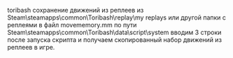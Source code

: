 toribash сохранение движений из реплеев из Steam\steamapps\common\Toribash\replay\my replays или другой папки с реплеями в файл movememory.mm по пути Steam\steamapps\common\Toribash\data\script\system
вводим 3 строки после запуска скрипта и получаем скопированный набор движений из реплеев в игре.
